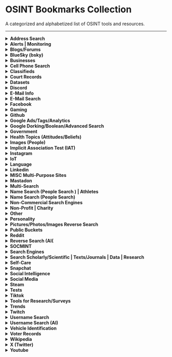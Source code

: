 # OSINT Bookmarks Collection

A categorized and alphabetized list of OSINT tools and resources.

---

<details>
<summary><strong>Address Search</strong></summary>

- [Free Reverse Phone Number Lookup](https://www.spydialer.com)

</details>

<details>
<summary><strong>Alerts | Monitoring</strong></summary>

- [Account Watchdog — DeHashed](https://dehashed.com/monitor)
- [ChangeTower](https://changetower.com)
- [Distill.io](https://distill.io)
- [F5Bot](https://f5bot.com)
- [F5Bot](https://f5bot.com/)
- [Find out if you’ve been part of a data breach](https://monitor.firefox.com/)
- [Firefox Monitor](https://monitor.mozilla.org)
- [Follow That Page](https://followthatpage.com)
- [Follow That Page](https://followthatpage.com/)
- [Google Alerts alternative. The best and free alerts service with Twitter results](https://alerts.talkwalker.com/alerts)
- [Google Alerts alternative. The best and free alerts service with Twitter results](https://www.talkwalker.com/alerts)
- [Google Alerts](https://Alerts.google.com)
- [Google Alerts](https://www.google.com/alerts)
- [GreyNoise Visualizer](https://viz.greynoise.io/alerts)
- [Have I been pwned?](https://haveibeenpwned.com/)
- [IBM X-Force Exchange](https://exchange.xforce.ibmcloud.com/settings/watchlist)
- [Intelligence X](https://intelx.io/account?tab=alerts)
- [Monitor Website Changes: Simple, Accurate, Realtime](https://fluxguard.com)
- [Pastebin.com](https://pastebin.com/alerts)
- [Search.dnslytics.com/alerts](https://search.dnslytics.com/alerts)
- [Sken](https://www.sken.io)
- [Social Buzz – Free Social Mentions Search and Monitoring](https://www.social-searcher.com/social-buzz)
- [Visualping](https://visualping.io/)
- [Wachete](https://www.wachete.com)
- [Wachete](https://www.wachete.com/)
- [Web Alert](https://webalert.me)
- [Web Archiving with Archive-It](https://wiki.harvard.edu/confluence/display/hmschommanual/Web+Archiving+with+Archive-It)
- [Xposedornot.com](https://xposedornot.com/)

</details>

<details>
<summary><strong>Blogs/Forums</strong></summary>

- [Blog Search Engine](http://www.blogsearchengine.org/)
- [Boardreader](https://boardreader.com/)

</details>

<details>
<summary><strong>BlueSky (bsky)</strong></summary>

- [ClearSky](https://clearsky.app/)
- [Hoaxy: How claims spread online](https://hoaxy.osome.iu.edu/)
- [OSoMeNet](https://osome.iu.edu/tools/osomenet/)
- [Skircle.me](https://skircle.me/)

</details>

<details>
<summary><strong>Businesses</strong></summary>

- [Corporation Wiki](https://www.corporationwiki.com/)
- [Corporations Division](https://bizfilings.vermont.gov/online/DataBrokerInquire)
- [Google Advanced Search](https://www.google.nr/advanced_search?hl=en-NR&fg=1)
- [International - Infobel](https://www.infobel.com/)
- [LittleSis](https://littlesis.org/)

</details>

<details>
<summary><strong>Cell Phone Search</strong></summary>

- [CallerID Test](https://calleridtest.com/)
- [CallerName](https://callername.com/)
- [Epieos](https://epieos.com/)
- [Free Carrier Lookup](https://freecarrierlookup.com/)
- [Free Reverse Phone Number Lookup](https://www.spydialer.com)
- [Free Reverse Phone Number Lookup](https://www.spydialer.com/)
- [IntelTechniques Telephone Search Tool](https://inteltechniques.com/tools/Telephone.html)
- [OPEN SOURCE INTELLIGENCE NEW ZEALAND](https://osint.rocks/)
- [Phone Finder](https://tools.epieos.com/phone.php)
- [Phone Validator](https://www.ipqualityscore.com/phone-number-validator)
- [Phonebook.cz/]](https://phonebook.cz/])
- [Phonebook.cz](https://phonebook.cz/)
- [Reverse Phone Lookup](https://callername.com/search)
- [SYNC](https://sync.me/)
- [Telephone Directories](https://www.telephonedirectories.us)
- [ThisNumber](https://www.thisnumber.com)
- [Who Called Me](https://www.whocalledme.com)

</details>

<details>
<summary><strong>Classifieds</strong></summary>

- [SearchTempest](https://www.searchtempest.com/)

</details>

<details>
<summary><strong>Court Records</strong></summary>

- [Arrests.org](https://arrests.org/)
- [backcheckd](https://www.judyrecords.com/)
- [BRB's Free Public Record Search Directory](https://www.brbpublications.com/freesites/freesites.aspx)
- [Court Record](https://www.courtrecord.net/)
- [CourtListener](https://www.courtlistener.com/)
- [Docket Alarm](https://www.docketalarm.com/)
- [Follow the Money](https://www.followthemoney.org/)
- [Free Public Records](https://publicrecords.searchsystems.net/)
- [Inmate Locator](https://www.bop.gov/inmateloc/)
- [NETR Online](https://publicrecords.netronline.com/)
- [PACER Case Locator](https://pcl.uscourts.gov/pcl/index.jsf)

</details>

<details>
<summary><strong>Datasets</strong></summary>

- [Google Dataset Search](https://datasetsearch.research.google.com/)

</details>

<details>
<summary><strong>Discord</strong></summary>

- [Discord.ID](https://discord.id/)
- [Hippie OSINT Toolkit](https://osint.hippie.cat/)
- [Search Discord Servers](https://disboard.org/search)
- [Searchcord](https://searchcord.io/)
- [Searchcord](https://searchcord.io/)

</details>

<details>
<summary><strong>E-Mail Info</strong></summary>

- [Email Test to check the delivery to every mail server](https://dnslytics.com/email-test)
- [Emailcrawlr.com](https://emailcrawlr.com/)
- [Emailrep.io](https://emailrep.io/)
- [Simple Email Reputation](https://emailrep.io/login)
- [Tools Epieos](https://tools.epieos.com)
- [Welcome to nginx!](https://grep.app/)

</details>

<details>
<summary><strong>E-Mail Search</strong></summary>

- [Cylect.io](https://cylect.io/)
- [Epieos](https://epieos.com/)
- [Free Reverse Phone Number Lookup](https://www.spydialer.com)
- [Hippie OSINT Toolkit](https://osint.hippie.cat/#guilds)
- [Hippie OSINT Toolkit](https://osint.hippie.cat/)
- [IDCrawl](https://www.idcrawl.com)
- [Intelligence X](https://intelx.io/tools?tab=email)
- [Lullar Com](https://com.lullar.com)
- [Osint.Rocks](https://osint.rocks/)
- [PeekYou](https://www.peekyou.com)

</details>

<details>
<summary><strong>Facebook</strong></summary>

- [Fetching title...](https://www.social-searcher.com/facebook-search/)
- [Intelligence X](https://intelx.io/tools?tab=facebook)
- [IntelTechniques Facebook Search Tool](https://inteltechniques.com/tools/Facebook.html)
- [Who posted what?](https://whopostedwhat.com/)

</details>

<details>
<summary><strong>Gaming</strong></summary>

- [Apache2 Ubuntu Default Page: It works](https://findsteamid.com/)
- [Discord.ID](https://discord.id/)
- [Hippie OSINT Toolkit](https://osint.hippie.cat/)
- [Lolarchiver.com](https://lolarchiver.com/#)
- [Rep.TF](https://rep.tf/)
- [Search Discord Servers](https://disboard.org/search)
- [Searchcord](https://searchcord.io/)
- [Searchcord](https://searchcord.io/)
- [Steam Community :: Garrett :: Persona name history](https://steamcommunity.com/id/USERNAME/namehistory)
- [Steam Community :: Search](https://steamcommunity.com/search/users/)
- [Steam Database](https://steamdb.info/)
- [Steam Discovery](https://www.steamdiscovery.com/)
- [Steam ID Finder](https://steamid.xyz/)
- [Steam ID Finder](https://www.steamidfinder.com/)
- [SteamID »  Historic steam profile information](https://steamid.uk/)
- [SteamRep » Home](https://steamrep.com/)
- [Twitch](https://www.twitch.tv/directory/all)

</details>

<details>
<summary><strong>Github</strong></summary>

- [Find (almost) any GitHub user's email address!](https://emailaddress.github.io/)
- [Find your GitHub user id](https://caius.github.io/github_id/)
- [free people search tool](https://freepeoplesearchtool.com/#gsc.tab=0)
- [GitHub Trending RSS](https://mshibanami.github.io/GitHubTrendingRSS/)
- [Github User Search Engine](https://jonnygovish.github.io/Github-username-search-engine/)
- [GitHut](https://githut.info/)
- [RecruitEm](https://recruitin.net/github.php)

</details>

<details>
<summary><strong>Google Ads/Tags/Analytics</strong></summary>

- [Analyzeid](https://analyzeid.com)
- [domainIQ](https://www.domainiq.com/reverse_analytics)
- [Hippie OSINT Toolkit](https://osint.hippie.cat/#historical-analysis)
- [Reverse Adsense ID](https://dnslytics.com/reverse-adsense)
- [Reverse Analytics ID](https://dnslytics.com/reverse-analytics)
- [Reverse Analytics Search](https://hackertarget.com/reverse-analytics-search)
- [Reverse Google Analytics](https://osint.sh/analytics)
- [Search.dnslytics.com](https://search.dnslytics.com)
- [Similar Websites Search](https://www.sitelike.org)
- [Tools](https://intelx.io/tools?tab=adsense)
- [Tools](https://intelx.io/tools?tab=analytics)

</details>

<details>
<summary><strong>Google Dorking/Boolean/Advanced Search</strong></summary>

- [DorkGenius](https://dorkgenius.com/)
- [DorkGPT](https://www.dorkgpt.com/)
- [DorkSearch](https://www.dorksearch.com/)
- [Google Dorks for Bug Bounty](https://taksec.github.io/google-dorks-bug-bounty/)
- [Offensive Security’s Exploit Database Archive](https://www.exploit-db.com/google-hacking-database)

</details>

<details>
<summary><strong>Government</strong></summary>

- [Arrests.org](https://arrests.org/)
- [backcheckd](https://www.judyrecords.com/)
- [BRB's Free Public Record Search Directory](https://www.brbpublications.com/freesites/freesites.aspx)
- [Court Record](https://www.courtrecord.net/)
- [CourtListener](https://www.courtlistener.com/)
- [Docket Alarm](https://www.docketalarm.com/)
- [Follow the Money](https://www.followthemoney.org/)
- [Free Public Records](https://publicrecords.searchsystems.net/)
- [Inmate Locator](https://www.bop.gov/inmateloc/)
- [Intelligence X](https://intelx.io)
- [License Plates of the World](http://www.worldlicenseplates.com/)
- [MuckRock](https://www.muckrock.com/)
- [NETR Online](https://publicrecords.netronline.com/)
- [PACER Case Locator](https://pcl.uscourts.gov/pcl/index.jsf)
- [Platesmania.com](http://platesmania.com/)
- [Vote Reference](https://voteref.com/)

</details>

<details>
<summary><strong>Health Topics (Attitudes/Beliefs)</strong></summary>

- [Project Implicit Health](https://www.projectimplicithealth.com/preliminaryinfo.html)

</details>

<details>
<summary><strong>Images (People)</strong></summary>

- [Facecheck.id](https://facecheck.id/)
- [FaceSeek](https://faceseek.online/)
- [Pimeyes.com](https://pimeyes.com/)
- [SauceNAO Image Search](https://saucenao.com)
- [Yandex](https://yandex.com/)

</details>

<details>
<summary><strong>Implicit Association Test (IAT)</strong></summary>

- [Project Implicit](https://implicit.harvard.edu/implicit/takeatouchtest.html)

</details>

<details>
<summary><strong>Instagram</strong></summary>

- [ChatGPT](https://chatgpt.com/g/g-FbT1WFiv1-sherlock-social-media-username-finder)
- [IMGinn.io](https://imginn.io/)

</details>

<details>
<summary><strong>IoT</strong></summary>

- [Insecam](http://www.insecam.org/)
- [Insecam](https://www.insecam.org/)
- [Search Engine for Source Code](https://publicwww.com/)
- [Shodan](https://www.shodan.io/)
- [WiGLE: Wireless Network Mapping](https://wigle.net/)

</details>

<details>
<summary><strong>Language</strong></summary>

- [LIWC — Try It Now](https://www.liwc.app/demo)

</details>

<details>
<summary><strong>Linkedin</strong></summary>

- [free people search tool](https://freepeoplesearchtool.com/#gsc.tab=0)
- [Intelligence X](https://intelx.io/tools?tab=linkedin)
- [IntelTechniques LinkedIn Search Tool](https://inteltechniques.com/tools/Linkedin.html)
- [Online Linkedin Boolean Search Tool](https://linkedprospect.com/linkedin-boolean-search-tool/#tool)
- [recruitin](https://recruitin.net/)

</details>

<details>
<summary><strong>MISC Multi-Purpose Sites</strong></summary>

- [Cylect.io](https://cylect.io/)
- [Hay.toolforge.org](https://hay.toolforge.org/)
- [Hippie OSINT Toolkit](https://osint.hippie.cat/)
- [IntelTechniques OSINT Online Search Tool](https://inteltechniques.com/tools/index.html)
- [OPEN SOURCE INTELLIGENCE NEW ZEALAND](https://osint.rocks/)
- [Open Source Intelligence](https://www.osintcombine.com/tools)
- [OSINT Deck](https://osintdeck.org/)
- [OSINT Tools](https://osint.broker/)
- [sara.osint](https://osint.al)
- [toolhub.wikimedia.org/search](https://toolhub.wikimedia.org/search?q=wikidata&ordering=-score&page=1&page_size=12)
- [Username Search](https://www.deepfind.me/tools/social-media/username-search)

</details>

<details>
<summary><strong>Mastadon</strong></summary>

- [OSoMeNet](https://osome.iu.edu/tools/osomenet/)

</details>

<details>
<summary><strong>Multi-Search</strong></summary>

- [Socialblade](https://socialblade.com/)

</details>

<details>
<summary><strong>Name Search (People Search ) | Athletes</strong></summary>

- [Cylect.io](https://cylect.io/)
- [IntelTechniques Name Search Tool](https://inteltechniques.com/tools/Name.html)
- [Www.athlinks.com/about](https://www.athlinks.com/about)

</details>

<details>
<summary><strong>Name Search (People Search)</strong></summary>

- [free people search tool](https://freepeoplesearchtool.com/#gsc.tab=0)
- [Free Reverse Phone Number Lookup](https://www.spydialer.com)
- [Google Social Search](https://www.social-searcher.com/google-social-search)
- [IDCrawl](https://www.idcrawl.com)
- [Lullar Com](https://lullar-com-3.appspot.com/en)
- [PeekYou](https://www.peekyou.com)
- [SearchPOF.com](https://searchpof.com)
- [Thats them](https://thatsthem.com)
- [Tools](https://intelx.io/tools?tab=person)
- [Unlimited Background Checks at InfoTracer.com](https://infotracer.com)
- [USA Public Data Search](https://usa-official.com/index.php)

</details>

<details>
<summary><strong>Non-Commercial Search Engines</strong></summary>

- [Baresearch.org](https://baresearch.org/)
- [Bing](https://www.bing.com/?FORM=Z9FD1)
- [Brave Search](https://search.brave.com/)
- [Duck Duck Go](https://duckduckgo.com/)
- [Making sure you're not a bot!](https://old-search.marginalia.nu/)
- [Marginalia Search](https://marginalia-search.com/)
- [Million Short](https://millionshort.com/)
- [Qwant](https://www.qwant.com/)
- [Startpage](https://www.startpage.com/)
- [Yahoo!](https://www.yahoo.com/)
- [Yandex](https://yandex.com/)

</details>

<details>
<summary><strong>Non-Profit | Charity</strong></summary>

- [Charity Navigator](https://www.charitynavigator.org/)
- [Donor Lookup](https://www.opensecrets.org/donor-lookup/advanced)
- [Exempt Organizations Business Master File Extract (EO BMF)](https://www.irs.gov/charities-non-profits/exempt-organizations-business-master-file-extract-eo-bmf)
- [Nonprofit Explorer](https://projects.propublica.org/nonprofits/)
- [SOI Tax Stats](https://www.irs.gov/statistics/soi-tax-stats-annual-extract-of-tax-exempt-organization-financial-data)
- [Tax Exempt Organization Search](https://apps.irs.gov/app/eos/)

</details>

<details>
<summary><strong>Other</strong></summary>

- [GlobalSecurity.org](https://www.globalsecurity.org/index.html)
- [https://thebulletin.org/doomsday-clock/#nav_menu](https://thebulletin.org/doomsday-clock/#nav_menu)

</details>

<details>
<summary><strong>Personality</strong></summary>

- [16personalities (not free)](https://www.16personalities.com/)
- [Five Factors of Personality](https://www.utpsyc.org/big5/)
- [Login](https://yourpersonality.net/attachment/)
- [MBTI® personality types (not free)](https://eu.themyersbriggs.com/en/tools/MBTI/MBTI-personality-Types)
- [Personality: Exploring Yourself](https://www.utpsyc.org/personality/)
- [Sapa-project.org | Synthetic Aperture Personality Assessment](https://www.sapa-project.org/)
- [Take the Big Five Personality Quiz](https://www.outofservice.com/bigfive/)
- [The Life Project](https://www.utpsyc.org/life/)
- [Univeristy of Cambridge Psychometrics Center : ALL TESTS](https://discovermyprofile.com/tests)
- [Utpsyc.org](https://www.utpsyc.org/#questionaries)

</details>

<details>
<summary><strong>Pictures/Photos/Images Reverse Search</strong></summary>

- [Facecheck.id](https://facecheck.id/)
- [FaceSeek](https://faceseek.online/)
- [Find Photo Location Using Artificial Intelligence](https://picarta.ai/)
- [Graylark](https://geospy.ai/)
- [Pimeyes.com](https://pimeyes.com/)
- [SauceNAO Image Search](https://saucenao.com)
- [SPOT – the easy way to find locations](https://www.findthatspot.io/)
- [Yandex](https://yandex.com/)

</details>

<details>
<summary><strong>Public Buckets</strong></summary>

- [Public buckets by grayhatwarfare](https://buckets.grayhatwarfare.com)
- [Public Buckets](https://osint.sh/buckets)

</details>

<details>
<summary><strong>Reddit</strong></summary>

- [F5Bot](https://f5bot.com)
- [FREE OSINT TOOLS](https://www.osintcombine.com/free-osint-tools/reddit-post-analyser)
- [R00M 101](https://r00m101.com/)
- [Rdddeck.com](https://rdddeck.com/)
- [Reddit Archive](https://www.redditarchive.com/)
- [Reddit Downloader](https://redditdownloader.github.io/)
- [Reddit-stream.com](https://reddit-stream.com/)
- [Reddit-user-analyser.netlify.app](https://reddit-user-analyser.netlify.app/)
- [redditlist](https://redditlist.com/)
- [Redective](https://redective.com/)
- [Search Reddit Comments by User](https://redditcommentsearch.com/)
- [Search Reddit](https://bmai.dev/reddit/)
- [Search Reddit](https://realsrikar.github.io/reddit-search/)
- [Vizit](https://redditstuff.github.io/sna/vizit/)

</details>

<details>
<summary><strong>Reverse Search (AI(</strong></summary>

- [Find Photo Location Using Artificial Intelligence](https://picarta.ai/)
- [Graylark](https://geospy.ai/)
- [SPOT – the easy way to find locations](https://www.findthatspot.io/)

</details>

<details>
<summary><strong>SOCMINT</strong></summary>

- [analyzeid.com/username](https://analyzeid.com/username/)
- [CallerID Test](https://calleridtest.com/)
- [CallerName](https://callername.com/)
- [cash.app/$ENTERUSERNAME](https://cash.app/$ENTERUSERNAME)
- [ChatGPT](https://chatgpt.com/g/g-FbT1WFiv1-sherlock-social-media-username-finder)
- [ChatGPT](https://chatgpt.com/g/g-pkoWlnWSR-osint-investigator)
- [Cylect.io](https://cylect.io/)
- [Cylect.io](https://cylect.io/)
- [Cylect.io](https://cylect.io/)
- [Digital Footprint Check](https://www.digitalfootprintcheck.com/)
- [Domain/ip.com](http://domain/ip.com)
- [Email Test to check the delivery to every mail server](https://dnslytics.com/email-test)
- [Emailcrawlr.com](https://emailcrawlr.com/)
- [Emailrep.io](https://emailrep.io/)
- [Epieos](https://epieos.com/)
- [Epieos](https://epieos.com/)
- [Free Carrier Lookup](https://freecarrierlookup.com/)
- [free people search tool](https://freepeoplesearchtool.com/#gsc.tab=0)
- [Free Reverse Phone Number Lookup](https://www.spydialer.com)
- [Free Reverse Phone Number Lookup](https://www.spydialer.com)
- [Free Reverse Phone Number Lookup](https://www.spydialer.com)
- [Free Reverse Phone Number Lookup](https://www.spydialer.com)
- [Free Reverse Phone Number Lookup](https://www.spydialer.com/)
- [Free Username Search](https://www.peekyou.com/username)
- [Google Social Search](https://www.social-searcher.com/google-social-search)
- [Google Social Search](https://www.social-searcher.com/google-social-search)
- [Hippie OSINT Toolkit](https://osint.hippie.cat/#guilds)
- [Hippie OSINT Toolkit](https://osint.hippie.cat/#historical-analysis)
- [Hippie OSINT Toolkit](https://osint.hippie.cat/)
- [IDCrawl](https://www.idcrawl.com)
- [IDCrawl](https://www.idcrawl.com)
- [Inside Sales](https://is.com)
- [Instagram editor and viewer](https://www.picuki.com/)
- [Instant Username Search](https://instantusername.com/)
- [Intelligence X](https://intelx.io/tools?tab=email)
- [IntelTechniques Name Search Tool](https://inteltechniques.com/tools/Name.html)
- [IntelTechniques Telephone Search Tool](https://inteltechniques.com/tools/Telephone.html)
- [IntelTechniques Username Search Tool](https://inteltechniques.com/tools/Username.html)
- [lookup.com - This website is for sale! - lookup Resources and Information.](https://lookup.com)
- [Lullar Com](https://com.lullar.com)
- [Lullar Com](https://com.lullar.com)
- [Lullar Com](https://com.lullar.com/)
- [Lullar Com](https://lullar-com-3.appspot.com/en)
- [Lullar Com](https://lullar-com-3.appspot.com/en)
- [NAMINT](https://seintpl.github.io/NAMINT/)
- [OPEN SOURCE INTELLIGENCE NEW ZEALAND](https://osint.rocks/)
- [OPEN SOURCE INTELLIGENCE NEW ZEALAND](https://osint.rocks/)
- [Osint.Rocks](https://osint.rocks/)
- [PeekYou](https://www.peekyou.com)
- [PeekYou](https://www.peekyou.com)
- [PeekYou](https://www.peekyou.com)
- [Phone Finder](https://tools.epieos.com/phone.php)
- [Phone Validator](https://www.ipqualityscore.com/phone-number-validator)
- [Phonebook.cz/]](https://phonebook.cz/])
- [Phonebook.cz](https://phonebook.cz/)
- [Reverse Phone Lookup](https://callername.com/search)
- [RPUC](https://usercheck.oscarzulu.org)
- [SearchPOF.com](https://searchpof.com)
- [SearchPOF.com](https://searchpof.com)
- [Simple Email Reputation](https://emailrep.io/login)
- [Soundview Executive Book Summaries](https://summary.com)
- [SYNC](https://sync.me/)
- [Telephone Directories](https://www.telephonedirectories.us)
- [Thats them](https://thatsthem.com)
- [The WELL](https://well.com)
- [ThisNumber](https://www.thisnumber.com)
- [TikTok](https://TikTok.com)
- [Tools Epieos](https://tools.epieos.com)
- [Tools](https://intelx.io/tools?tab=person)
- [Tools](https://intelx.io/tools?tab=username)
- [Unlimited Background Checks at InfoTracer.com](https://infotracer.com)
- [USA Public Data Search](https://usa-official.com/index.php)
- [User Searcher: Free tool to search username in network](https://www.user-searcher.com/)
- [Username Checker](https://namecheck.bloggingehow.com)
- [Username search tool](https://www.aware-online.com/en/osint-tools/username-search-tool/)
- [Username Search](https://usersearch.org/)
- [Username Search](https://www.deepfind.me/tools/social-media/username-search)
- [username.com](https://username.com)
- [Usersearch Premium](https://www.usersearch.io/)
- [VoIP Phone Service & Systems from Phone](https://phone.com)
- [Welcome to nginx!](https://grep.app/)
- [WhatsMyName Web](https://whatsmyname.app/)
- [Who Called Me](https://www.whocalledme.com)
- [Www.athlinks.com/about](https://www.athlinks.com/about)
- [www.idcrawl.com/username-search](https://www.idcrawl.com/username-search)
- [Бесплатный онлайн сервис по поиску пользователя в социальных сетях](https://suip.biz/ru/?act=sherlock)

</details>

<details>
<summary><strong>Search Engines</strong></summary>

- [AlleyDog.com](https://alleydog.com/)
- [Baresearch.org](https://baresearch.org/)
- [Bing](https://www.bing.com/?FORM=Z9FD1)
- [Blog Search Engine](http://www.blogsearchengine.org/)
- [Boardreader](https://boardreader.com/)
- [Brave Search](https://search.brave.com/)
- [Duck Duck Go](https://duckduckgo.com/)
- [Google Dataset Search](https://datasetsearch.research.google.com/)
- [Making sure you're not a bot!](https://old-search.marginalia.nu/)
- [Marginalia Search](https://marginalia-search.com/)
- [Million Short](https://millionshort.com/)
- [Qwant](https://www.qwant.com/)
- [Search](https://fas.org/search/)
- [SearchTempest](https://www.searchtempest.com/)
- [Startpage](https://www.startpage.com/)
- [Yahoo!](https://www.yahoo.com/)
- [Yandex](https://yandex.com/)

</details>

<details>
<summary><strong>Search Scholarly/Scientific | Texts/Journals | Data | Research</strong></summary>

- [Annual Reviews](https://www.annualreviews.org/)
- [Big Five Personality Research](https://www.outofservice.com/bigfive/research-findings/)
- [Elsevier Home](https://www.elsevier.com/)
- [ERIC](https://eric.ed.gov/)
- [Iscience.eu](https://www.iscience.eu/)
- [Online Social Psychology Studies](https://www.socialpsychology.org/expts.htm)
- [Psychological Research on the Net: Submission Instructions](https://psych.hanover.edu/research/exponnet_submit.html)
- [Psychological Research on the Net](https://psych.hanover.edu/research/exponnet.html)
- [Published Papers](https://www.outofservice.com/published-papers/)
- [Web-Based Reference Tools](https://www.socialpsychology.org/tools.htm#socialdatabases)

</details>

<details>
<summary><strong>Self-Care</strong></summary>

- [16personalities (not free)](https://www.16personalities.com/)
- [AlleyDog.com](https://alleydog.com/)
- [Annual Reviews](https://www.annualreviews.org/)
- [Big Five Personality Research](https://www.outofservice.com/bigfive/research-findings/)
- [Cyberbullying in Higher Education Study](https://mcgillecp.ca1.qualtrics.com/jfe/form/SV_b1KNvrRtX9SUADP)
- [Elsevier Home](https://www.elsevier.com/)
- [ERIC](https://eric.ed.gov/)
- [Five Factors of Personality](https://www.utpsyc.org/big5/)
- [GlobalSecurity.org](https://www.globalsecurity.org/index.html)
- [https://thebulletin.org/doomsday-clock/#nav_menu](https://thebulletin.org/doomsday-clock/#nav_menu)
- [Iscience.eu](https://www.iscience.eu/)
- [LIWC — Try It Now](https://www.liwc.app/demo)
- [Login](https://yourpersonality.net/attachment/)
- [MBTI® personality types (not free)](https://eu.themyersbriggs.com/en/tools/MBTI/MBTI-personality-Types)
- [Online Social Psychology Studies](https://www.socialpsychology.org/expts.htm)
- [Personality: Exploring Yourself](https://www.utpsyc.org/personality/)
- [Project Implicit Health](https://www.projectimplicithealth.com/preliminaryinfo.html)
- [Project Implicit](https://implicit.harvard.edu/implicit/takeatouchtest.html)
- [Psychological Research on the Net: Submission Instructions](https://psych.hanover.edu/research/exponnet_submit.html)
- [Psychological Research on the Net](https://psych.hanover.edu/research/exponnet.html)
- [Published Papers](https://www.outofservice.com/published-papers/)
- [Qualtrics Survey | Movies of our LIves](https://hanovercollege.qualtrics.com/jfe/form/SV_0DkWR8O0qcEZ7yC)
- [Qualtrics Survey: How I engage with Facebook](https://southampton.qualtrics.com/jfe/form/SV_8pqBLGI43mFcuUu)
- [Qualtrics Survey](https://usmep.co1.qualtrics.com/jfe/form/SV_agbc1EDXnVIGTcy)
- [Sapa-project.org | Synthetic Aperture Personality Assessment](https://www.sapa-project.org/)
- [Search](https://fas.org/search/)
- [Social Intelligence Test](https://socialintelligence.labinthewild.org/mite/)
- [Take the Big Five Personality Quiz](https://www.outofservice.com/bigfive/)
- [The Life Project](https://www.utpsyc.org/life/)
- [Tools and support for product and pricing research](https://conjointly.com/)
- [Univeristy of Cambridge Psychometrics Center : ALL TESTS](https://discovermyprofile.com/tests)
- [Utpsyc.org](https://www.utpsyc.org/#questionaries)
- [Web-Based Reference Tools](https://www.socialpsychology.org/tools.htm#socialdatabases)
- [Welcome to this Online Study](https://exp.wextor.eu/TheTave/BiFiX/start.html?id=66472&so=iw)
- [www.labinthewild.org/](https://labinthewild.org/)

</details>

<details>
<summary><strong>Snapchat</strong></summary>

- [AddMeS.io](https://addmes.io/)
- [Snapchat](https://www.snapchat.com/discover)

</details>

<details>
<summary><strong>Social Intelligence</strong></summary>

- [Social Intelligence Test](https://socialintelligence.labinthewild.org/mite/)

</details>

<details>
<summary><strong>Social Media</strong></summary>

- [AddMeS.io](https://addmes.io/)
- [BirdHunt](https://birdhunt.huntintel.io/)
- [BirdHunt](https://birdhunt.huntintel.io/)
- [Channel Search](https://mattw.io/youtube-geofind/)
- [ChatGPT](https://chatgpt.com/g/g-FbT1WFiv1-sherlock-social-media-username-finder)
- [ClearSky](https://clearsky.app/)
- [Export Comments](https://exportcomments.com/)
- [F5Bot](https://f5bot.com)
- [Fetching title...](https://www.social-searcher.com/facebook-search/)
- [FREE OSINT TOOLS](https://www.osintcombine.com/free-osint-tools/reddit-post-analyser)
- [free people search tool](https://freepeoplesearchtool.com/#gsc.tab=0)
- [free people search tool](https://freepeoplesearchtool.com/#gsc.tab=0)
- [Geolocation Estimation](https://labs.tib.eu/geoestimation/)
- [Hoaxy: How claims spread online](https://hoaxy.osome.iu.edu/)
- [IMGinn.io](https://imginn.io/)
- [Instagram editor and viewer](https://www.picuki.com/)
- [Intelligence X](https://intelx.io/tools?tab=facebook)
- [Intelligence X](https://intelx.io/tools?tab=linkedin)
- [IntelTechniques Facebook Search Tool](https://inteltechniques.com/tools/Facebook.html)
- [IntelTechniques LinkedIn Search Tool](https://inteltechniques.com/tools/Linkedin.html)
- [memory.lol](https://memory.lol/app/)
- [Online Linkedin Boolean Search Tool](https://linkedprospect.com/linkedin-boolean-search-tool/#tool)
- [OSINT-GPT-Free AI-Powered OSINT Tool](https://www.yeschat.ai/gpts-2OToA5jhOL-OSINT-GPT)
- [OSoMeNet](https://osome.iu.edu/tools/osomenet/)
- [OSoMeNet](https://osome.iu.edu/tools/osomenet/)
- [OSoMeNet](https://osome.iu.edu/tools/osomenet/)
- [R00M 101](https://r00m101.com/)
- [Rdddeck.com](https://rdddeck.com/)
- [RecruitEm](https://recruitin.net/twitter.php)
- [recruitin](https://recruitin.net/)
- [Reddit Archive](https://www.redditarchive.com/)
- [Reddit Downloader](https://redditdownloader.github.io/)
- [Reddit-stream.com](https://reddit-stream.com/)
- [Reddit-user-analyser.netlify.app](https://reddit-user-analyser.netlify.app/)
- [redditlist](https://redditlist.com/)
- [Redective](https://redective.com/)
- [Search Reddit Comments by User](https://redditcommentsearch.com/)
- [Search Reddit](https://bmai.dev/reddit/)
- [Search Reddit](https://realsrikar.github.io/reddit-search/)
- [Skircle.me](https://skircle.me/)
- [Snapchat](https://www.snapchat.com/discover)
- [Socialblade](https://socialblade.com/)
- [tinfoleak](https://tinfoleak.com/)
- [TTdownloader.com](https://ttdownloader.com/)
- [TweeterID](https://tweeterid.com/)
- [Twitter search tool – Twitter Investigations – Aware Online Academy](https://www.aware-online.com/en/osint-tools/twitter-search-tool/)
- [Vizit](https://redditstuff.github.io/sna/vizit/)
- [Waybacktweets.streamlit.app](https://waybacktweets.streamlit.app/)
- [Who posted what?](https://whopostedwhat.com/)

</details>

<details>
<summary><strong>Steam</strong></summary>

- [Apache2 Ubuntu Default Page: It works](https://findsteamid.com/)
- [Rep.TF](https://rep.tf/)
- [Steam Community :: Garrett :: Persona name history](https://steamcommunity.com/id/USERNAME/namehistory)
- [Steam Community :: Search](https://steamcommunity.com/search/users/)
- [Steam Database](https://steamdb.info/)
- [Steam Discovery](https://www.steamdiscovery.com/)
- [Steam ID Finder](https://steamid.xyz/)
- [Steam ID Finder](https://www.steamidfinder.com/)
- [SteamID »  Historic steam profile information](https://steamid.uk/)
- [SteamRep » Home](https://steamrep.com/)

</details>

<details>
<summary><strong>Tests</strong></summary>

- [Cyberbullying in Higher Education Study](https://mcgillecp.ca1.qualtrics.com/jfe/form/SV_b1KNvrRtX9SUADP)
- [Qualtrics Survey | Movies of our LIves](https://hanovercollege.qualtrics.com/jfe/form/SV_0DkWR8O0qcEZ7yC)
- [Qualtrics Survey: How I engage with Facebook](https://southampton.qualtrics.com/jfe/form/SV_8pqBLGI43mFcuUu)
- [Qualtrics Survey](https://usmep.co1.qualtrics.com/jfe/form/SV_agbc1EDXnVIGTcy)
- [Welcome to this Online Study](https://exp.wextor.eu/TheTave/BiFiX/start.html?id=66472&so=iw)
- [www.labinthewild.org/](https://labinthewild.org/)

</details>

<details>
<summary><strong>Tiktok</strong></summary>

- [Export Comments](https://exportcomments.com/)
- [Instagram editor and viewer](https://www.picuki.com/)
- [OSoMeNet](https://osome.iu.edu/tools/osomenet/)
- [TTdownloader.com](https://ttdownloader.com/)

</details>

<details>
<summary><strong>Tools for Research/Surveys</strong></summary>

- [Tools and support for product and pricing research](https://conjointly.com/)

</details>

<details>
<summary><strong>Trends</strong></summary>

- [ChartsBin](http://chartsbin.com/)
- [Google Trends](https://trends.google.com/trends/)
- [OSoMe Trends](https://osome.iu.edu/tools/trends/)
- [webLyzard technology](https://invid.weblyzard.com/)

</details>

<details>
<summary><strong>Twitch</strong></summary>

- [Lolarchiver.com](https://lolarchiver.com/#)
- [Twitch](https://www.twitch.tv/directory/all)

</details>

<details>
<summary><strong>Username Search</strong></summary>

- [analyzeid.com/username](https://analyzeid.com/username/)
- [cash.app/$ENTERUSERNAME](https://cash.app/$ENTERUSERNAME)
- [Cylect.io](https://cylect.io/)
- [Digital Footprint Check](https://www.digitalfootprintcheck.com/)
- [Domain/ip.com](http://domain/ip.com)
- [Free Username Search](https://www.peekyou.com/username)
- [Google Social Search](https://www.social-searcher.com/google-social-search)
- [Hippie OSINT Toolkit](https://osint.hippie.cat/#historical-analysis)
- [Inside Sales](https://is.com)
- [Instagram editor and viewer](https://www.picuki.com/)
- [Instant Username Search](https://instantusername.com/)
- [IntelTechniques Username Search Tool](https://inteltechniques.com/tools/Username.html)
- [lookup.com - This website is for sale! - lookup Resources and Information.](https://lookup.com)
- [Lullar Com](https://com.lullar.com)
- [Lullar Com](https://com.lullar.com/)
- [Lullar Com](https://lullar-com-3.appspot.com/en)
- [NAMINT](https://seintpl.github.io/NAMINT/)
- [OPEN SOURCE INTELLIGENCE NEW ZEALAND](https://osint.rocks/)
- [PeekYou](https://www.peekyou.com)
- [RPUC](https://usercheck.oscarzulu.org)
- [SearchPOF.com](https://searchpof.com)
- [Soundview Executive Book Summaries](https://summary.com)
- [The WELL](https://well.com)
- [TikTok](https://TikTok.com)
- [Tools](https://intelx.io/tools?tab=username)
- [User Searcher: Free tool to search username in network](https://www.user-searcher.com/)
- [Username Checker](https://namecheck.bloggingehow.com)
- [Username search tool](https://www.aware-online.com/en/osint-tools/username-search-tool/)
- [Username Search](https://usersearch.org/)
- [Username Search](https://www.deepfind.me/tools/social-media/username-search)
- [username.com](https://username.com)
- [Usersearch Premium](https://www.usersearch.io/)
- [VoIP Phone Service & Systems from Phone](https://phone.com)
- [WhatsMyName Web](https://whatsmyname.app/)
- [www.idcrawl.com/username-search](https://www.idcrawl.com/username-search)
- [Бесплатный онлайн сервис по поиску пользователя в социальных сетях](https://suip.biz/ru/?act=sherlock)

</details>

<details>
<summary><strong>Username Search (AI)</strong></summary>

- [ChatGPT](https://chatgpt.com/g/g-FbT1WFiv1-sherlock-social-media-username-finder)
- [ChatGPT](https://chatgpt.com/g/g-pkoWlnWSR-osint-investigator)

</details>

<details>
<summary><strong>Vehicle Identification</strong></summary>

- [Intelligence X](https://intelx.io)
- [License Plates of the World](http://www.worldlicenseplates.com/)
- [Platesmania.com](http://platesmania.com/)

</details>

<details>
<summary><strong>Voter Records</strong></summary>

- [MuckRock](https://www.muckrock.com/)
- [Vote Reference](https://voteref.com/)

</details>

<details>
<summary><strong>Wikipedia</strong></summary>

- [Wikimap: A map of all geotagged Wikipedia articles](https://wikimap.wiki/?base=map&lat=0.0000&lon=-0.0000&showAll=true&wiki=enwiki&zoom=3)
- [XTools](https://xtools.wmcloud.org)

</details>

<details>
<summary><strong>X (Twitter)</strong></summary>

- [BirdHunt](https://birdhunt.huntintel.io/)
- [free people search tool](https://freepeoplesearchtool.com/#gsc.tab=0)
- [memory.lol](https://memory.lol/app/)
- [RecruitEm](https://recruitin.net/twitter.php)
- [tinfoleak](https://tinfoleak.com/)
- [TweeterID](https://tweeterid.com/)
- [Twitter search tool – Twitter Investigations – Aware Online Academy](https://www.aware-online.com/en/osint-tools/twitter-search-tool/)
- [Waybacktweets.streamlit.app](https://waybacktweets.streamlit.app/)

</details>

<details>
<summary><strong>Youtube</strong></summary>

- [BirdHunt](https://birdhunt.huntintel.io/)
- [Channel Search](https://mattw.io/youtube-geofind/)
- [Geolocation Estimation](https://labs.tib.eu/geoestimation/)
- [OSINT-GPT-Free AI-Powered OSINT Tool](https://www.yeschat.ai/gpts-2OToA5jhOL-OSINT-GPT)

</details>

